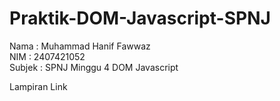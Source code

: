 # Praktik-DOM-Javascript-SPNJ
Nama    : Muhammad Hanif Fawwaz  
NIM     : 2407421052  
Subjek  : SPNJ Minggu 4 DOM Javascript

Lampiran Link  

